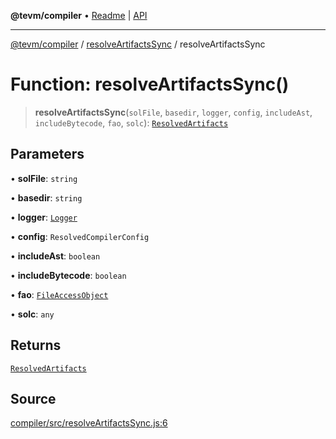 **@tevm/compiler** • [Readme](../../README.md) \| [API](../../modules.md)

***

[@tevm/compiler](../../README.md) / [resolveArtifactsSync](../README.md) / resolveArtifactsSync

# Function: resolveArtifactsSync()

> **resolveArtifactsSync**(`solFile`, `basedir`, `logger`, `config`, `includeAst`, `includeBytecode`, `fao`, `solc`): [`ResolvedArtifacts`](../../types/type-aliases/ResolvedArtifacts.md)

## Parameters

• **solFile**: `string`

• **basedir**: `string`

• **logger**: [`Logger`](../../types/type-aliases/Logger.md)

• **config**: `ResolvedCompilerConfig`

• **includeAst**: `boolean`

• **includeBytecode**: `boolean`

• **fao**: [`FileAccessObject`](../../types/type-aliases/FileAccessObject.md)

• **solc**: `any`

## Returns

[`ResolvedArtifacts`](../../types/type-aliases/ResolvedArtifacts.md)

## Source

[compiler/src/resolveArtifactsSync.js:6](https://github.com/evmts/tevm-monorepo/blob/main/bundler-packages/compiler/src/resolveArtifactsSync.js#L6)
